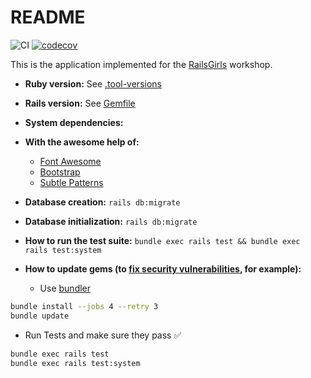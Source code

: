 # README

![CI](https://github.com/eliflores/railsgirls/workflows/CI/badge.svg)
[![codecov](https://codecov.io/gh/eliflores/railsgirls/branch/master/graph/badge.svg?token=IWTQSnKXNp)](https://codecov.io/gh/eliflores/railsgirls)

This is the application implemented for the [RailsGirls](http://guides.railsgirls.com/app) workshop.

* **Ruby version:** See [.tool-versions](.tool-versions)

* **Rails version:** See [Gemfile](Gemfile)

* **System dependencies:**

* **With the awesome help of:**
    * [Font Awesome](http://fontawesome.io/)
    * [Bootstrap](http://getbootstrap.com/)
    * [Subtle Patterns](www.toptal.com/designers/subtlepatterns/)

* **Database creation:** ```rails db:migrate```

* **Database initialization:** ```rails db:migrate```

* **How to run the test suite:** ```bundle exec rails test && bundle exec rails test:system```

* **How to update gems (to [fix security vulnerabilities](https://github.com/eliflores/railsgirls/security), for 
  example):**
  * Use [bundler](https://bundler.io/guides/using_bundler_in_applications.html)

```bash
bundle install --jobs 4 --retry 3 
bundle update
```

  * Run Tests and make sure they pass ✅
```bash
bundle exec rails test
bundle exec rails test:system
```
